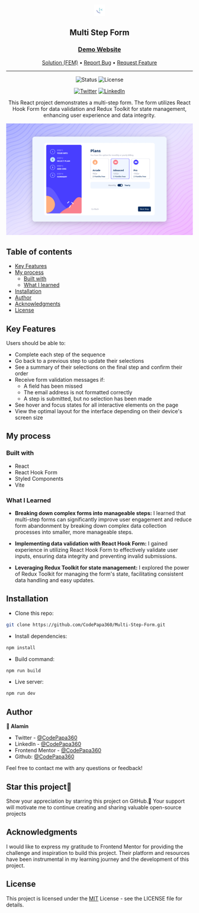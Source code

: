 <div align="center">

  <img src="./public/images/favicon-32x32.png" alt="logo" width="30" height="auto">

  <h2>Multi Step Form</h2>

  <h3>
    <a href="https://multi-step-form-codepapa.vercel.app">
      <strong>Demo Website</strong>
    </a>
  </h3>

  <div align="center">
    <a href="https://multi-step-form-codepapa.vercel.app">Solution (FEM)</a>
    •
    <a href="https://github.com/CodePapa360/The-Wild-Oasis/issues">Report Bug</a>
    •
    <a href="https://github.com/CodePapa360/The-Wild-Oasis/pulls">Request Feature</a>
  </div>

  <hr>

</div>

<!-- Badges -->
<div align="center">

<!-- Status -->
<img src="https://img.shields.io/badge/Status-Completed-success?style=flat" alt="Status" />

<!-- Liceensee -->
<img src="https://img.shields.io/badge/License-MIT-blue?style=flat" alt="License" />

<a href='https://www.twitter.com/CodePapa360' target="_blank"><img alt='Twitter' src='https://img.shields.io/badge/@CodePapa360-100000?style=for-the-badge&logo=Twitter&logoColor=00C9F7&labelColor=3F3F3F&color=0092FA'/></a>
<a href='https://www.linkedin.com/in/codepapa360' target="_blank"><img alt='LinkedIn' src='https://img.shields.io/badge/@CodePapa360-100000?style=for-the-badge&logo=LinkedIn&logoColor=00a0dc&labelColor=2F2F2F&color=0077b5'/></a>

</div>

<!-- Brief -->
<p align="center">
This React project demonstrates a multi-step form. The form utilizes React Hook Form for data validation and Redux Toolkit for state management, enhancing user experience and data integrity.
</p>

<!-- Screenshot -->
<a align="center" href="https://multi-step-form-codepapa.vercel.app">

![Screenshot](./public/thumbnail-preview.png)

</a>

## Table of contents

- [Key Features](#key-features)
- [My process](#my-process)
  - [Built with](#built-with)
  - [What I learned](#what-i-learned)
- [Installation](#installation)
- [Author](#author)
- [Acknowledgments](#acknowledgments)
- [License](#license)

## Key Features

Users should be able to:

- Complete each step of the sequence
- Go back to a previous step to update their selections
- See a summary of their selections on the final step and confirm their order
- Receive form validation messages if:
  - A field has been missed
  - The email address is not formatted correctly
  - A step is submitted, but no selection has been made
- See hover and focus states for all interactive elements on the page
- View the optimal layout for the interface depending on their device's screen size

## My process

### Built with

- React
- React Hook Form
- Styled Components
- Vite

### What I Learned

- **Breaking down complex forms into manageable steps:** I learned that multi-step forms can significantly improve user engagement and reduce form abandonment by breaking down complex data collection processes into smaller, more manageable steps.

- **Implementing data validation with React Hook Form:** I gained experience in utilizing React Hook Form to effectively validate user inputs, ensuring data integrity and preventing invalid submissions.

- **Leveraging Redux Toolkit for state management:** I explored the power of Redux Toolkit for managing the form's state, facilitating consistent data handling and easy updates.

## Installation

- Clone this repo:

```sh
git clone https://github.com/CodePapa360/Multi-Step-Form.git
```

- Install dependencies:

```sh
npm install
```

- Build command:

```sh
npm run build
```

- Live server:

```sh
npm run dev
```

## Author

<b>👤 Alamin</b>

- Twitter - [@CodePapa360](https://www.twitter.com/CodePapa360)
- LinkedIn - [@CodePapa360](https://www.linkedin.com/in/codepapa360)
- Frontend Mentor - [@CodePapa360](https://www.frontendmentor.io/profile/CodePapa360)
- Github: [@CodePapa360](https://github.com/codepapa360)

Feel free to contact me with any questions or feedback!

## Star this project🌟

Show your appreciation by starring this project on GitHub.🙂 Your support will motivate me to continue creating and sharing valuable open-source projects

## Acknowledgments

I would like to express my gratitude to Frontend Mentor for providing the challenge and inspiration to build this project. Their platform and resources have been instrumental in my learning journey and the development of this project.

## License

This project is licensed under the [MIT](./LICENSE.md) License - see the LICENSE file for details.
